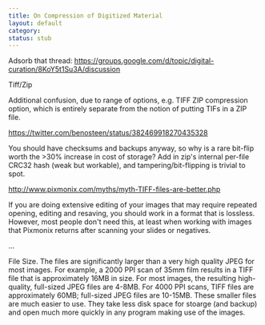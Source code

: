 ```yaml
---
title: On Compression of Digitized Material
layout: default
category:
status: stub
---
```


Adsorb that thread: https://groups.google.com/d/topic/digital-curation/8KoY5t1Su3A/discussion


Tiff/Zip

Additional confusion, due to range of options, e.g. TIFF ZIP compression option, which is entirely separate from the notion of putting TIFs in a ZIP file.

https://twitter.com/benosteen/status/382469918270435328

You should have checksums and backups anyway, so why is a rare bit-flip worth the >30% increase in cost of storage? 
Add in zip's internal per-file CRC32 hash (weak but workable), and tampering/bit-flipping is trivial to spot.



http://www.pixmonix.com/myths/myth-TIFF-files-are-better.php

If you are doing extensive editing of your images that may require repeated opening, editing and resaving, you should work in a format that is lossless. However, most people don't need this, at least when working with images that Pixmonix returns after scanning your slides or negatives.

... 

File Size. The files are significantly larger than a very high quality JPEG for most images. For example, a 2000 PPI scan of 35mm film results in a TIFF file that is approximately 16MB in size. For most images, the resulting high-quality, full-sized JPEG files are 4-8MB. For 4000 PPI scans, TIFF files are approximately 60MB; full-sized JPEG files are 10-15MB. These smaller files are much easier to use. They take less disk space for stoarge (and backup) and open much more quickly in any program making use of the images.

